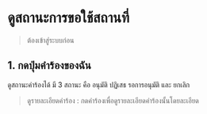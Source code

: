 # ดูสถานะการขอใช้สถานที่
> ต้องเข้าสู่ระบบก่อน
## 1. กดปุ่มคำร้องของฉัน
  ดูสถานะคำร้องได้ มี 3 สถานะ คือ อนุมัติ ปฏิเสธ รอการอนุมัติ และ ยกเลิก
> ดูรายละเอียดคำร้อง : กดคำร้องเพื่อดูรายละเอียดคำร้องนั้นโดยละเอียด
